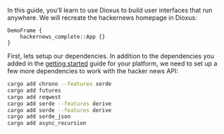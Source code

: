 In this guide, you'll learn to use Dioxus to build user interfaces that run anywhere. We will recreate the hackernews homepage in Dioxus:

```inject-dioxus
DemoFrame {
    hackernews_complete::App {}
}
```

First, lets setup our dependencies. In addition to the dependencies you added in the [getting started](../getting_started/index.md) guide for your platform, we need to set up a few more dependencies to work with the hacker news API:

```sh
cargo add chrono --features serde
cargo add futures
cargo add reqwest
cargo add serde --features derive
cargo add serde --features derive
cargo add serde_json
cargo add async_recursion
```
